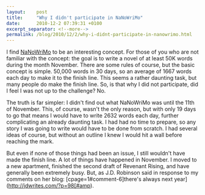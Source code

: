 ```yaml
---
layout:    post
title:     "Why I didn't participate in NaNoWriMo"
date:      2010-12-2 07:39:31 +0100
excerpt_separator: <!--more-->
permalink: /blog/2010/12/2/why-i-didnt-participate-in-nanowrimo.html
---
```


I find [NaNoWriMo](http://www.nanowrimo.org/) to be an interesting concept. For those of you who are not familiar with the concept: the goal is to write a novel of at least 50K words during the month November. There are some rules of course, but the basic concept is simple. 50,000 words in 30 days, so an average of 1667 words each day to make it to the finish line. This seems a rather daunting task, but many people do make the finish line. So, is that why I did not participate, did I feel I was not up to the challenge? No.

<!--more-->
The truth is far simpler: I didn't find out what NaNoWriMo was until the 11th of November. This, of course, wasn't the only reason, but with only 19 days to go that means I would have to write 2632 words each day, further complicating an already daunting task. I had had no time to prepare, so any story I was going to write would have to be done from scratch. I had several ideas of course, but without an outline I knew I would hit a wall before reaching the mark.

But even if none of those things had been an issue, I still wouldn't have made the finish line. A lot of things have happened in November. I moved to a new apartment, finished the second draft of Revenant Rising, and have generally been extremely busy. But, as J.D. Robinson said in response to my comments on her blog: [cpage=1#comment-6]there's always next year](http://jdwrites.com/?p=98[#amp).